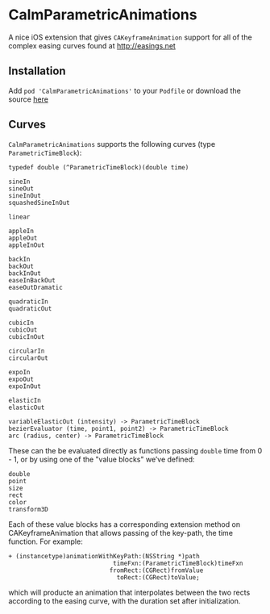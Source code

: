 # CalmParametricAnimations

A nice iOS extension that gives `CAKeyframeAnimation` support for all of the complex easing curves found at http://easings.net

## Installation

Add `pod 'CalmParametricAnimations'` to your `Podfile` or download the source [here](https://github.com/calm/CalmParametricAnimations)

## Curves

`CalmParametricAnimations` supports the following curves (type `ParametricTimeBlock`):

```
typedef double (^ParametricTimeBlock)(double time)

sineIn
sineOut
sineInOut
squashedSineInOut

linear

appleIn
appleOut
appleInOut

backIn
backOut
backInOut
easeInBackOut
easeOutDramatic

quadraticIn
quadraticOut

cubicIn
cubicOut
cubicInOut

circularIn
circularOut

expoIn
expoOut
expoInOut

elasticIn
elasticOut

variableElasticOut (intensity) -> ParametricTimeBlock
bezierEvaluator (time, point1, point2) -> ParametricTimeBlock
arc (radius, center) -> ParametricTimeBlock
```

These can the be evaluated directly as functions passing `double` time from 0 - 1, or by using one of the "value blocks" we’ve defined:

```
double
point
size
rect
color
transform3D
```

Each of these value blocks has a corresponding extension method on CAKeyframeAnimation that allows passing of the key-path, the time function. For example:

```
+ (instancetype)animationWithKeyPath:(NSString *)path
                             timeFxn:(ParametricTimeBlock)timeFxn
                            fromRect:(CGRect)fromValue
                              toRect:(CGRect)toValue;
```

which will producte an animation that interpolates between the two rects according to the easing curve, with the duration set after initialization.